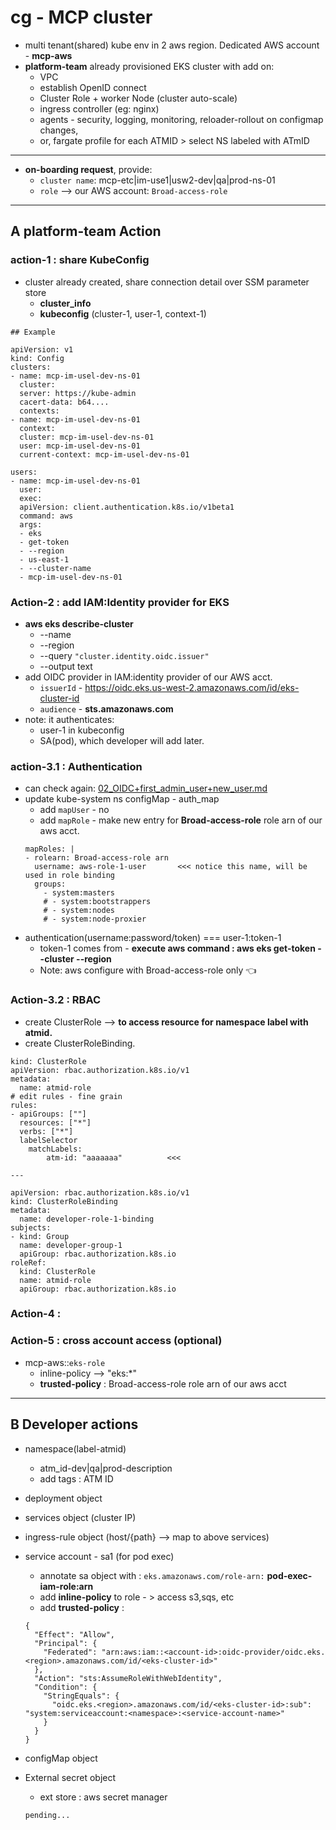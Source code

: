 # cg - MCP cluster
- multi tenant(shared) kube env in 2 aws region. Dedicated AWS account - **mcp-aws**
- **platform-team** already provisioned EKS cluster with add on:
  - VPC
  - establish OpenID connect
  - Cluster Role + worker Node (cluster auto-scale)
  - ingress controller (eg: nginx)
  - agents - security, logging, monitoring, reloader-rollout on configmap changes,
  - or, fargate profile for each ATMID > select NS labeled with ATmID
  
---
- **on-boarding request**, provide:
  - `cluster name`: mcp-etc|im-use1|usw2-dev|qa|prod-ns-01
  - `role` --> our AWS account: `Broad-access-role`

---
## A platform-team Action 
### action-1 : share KubeConfig 
- cluster already created, share connection detail over SSM parameter store
  - **cluster_info**
  - **kubeconfig** (cluster-1, user-1, context-1)
```
## Example

apiVersion: v1
kind: Config
clusters:
- name: mcp-im-usel-dev-ns-01
  cluster:
  server: https://kube-admin
  cacert-data: b64....
  contexts:
- name: mcp-im-usel-dev-ns-01
  context:
  cluster: mcp-im-usel-dev-ns-01
  user: mcp-im-usel-dev-ns-01
  current-context: mcp-im-usel-dev-ns-01

users:
- name: mcp-im-usel-dev-ns-01
  user:
  exec:
  apiVersion: client.authentication.k8s.io/v1beta1
  command: aws
  args:
  - eks
  - get-token
  - --region
  - us-east-1
  - --cluster-name
  - mcp-im-usel-dev-ns-01
``` 

### Action-2 : add IAM:Identity provider for EKS
- **aws eks describe-cluster** 
  - --name <cluster-name> 
  - --region <region> 
  - --query `"cluster.identity.oidc.issuer"` 
  - --output text
- add OIDC provider in IAM:identity provider of our AWS acct.
  - `issuerId` - https://oidc.eks.us-west-2.amazonaws.com/id/eks-cluster-id
  - `audience` - **sts.amazonaws.com**      
- note: it authenticates:
  - user-1 in kubeconfig
  - SA(pod), which developer will add later.
    
### action-3.1 : Authentication 
- can check again: [02_OIDC+first_admin_user+new_user.md](02_OIDC%2Bfirst_admin_user%2Bnew_user.md)
- update kube-system ns configMap - auth_map
  - add `mapUser` - no
  - add `mapRole` - make new entry for **Broad-access-role** role arn of our aws acct.
  ```
  mapRoles: |
  - rolearn: Broad-access-role arn
    username: aws-role-1-user       <<< notice this name, will be used in role binding
    groups:
      - system:masters
      # - system:bootstrappers
      # - system:nodes
      # - system:node-proxier
  ```
- authentication(username:password/token) === user-1:token-1
  - token-1 comes from - **execute aws command : aws eks get-token --cluster --region**
  - Note: aws configure with  Broad-access-role only :point_left:
  
### Action-3.2 : RBAC
- create ClusterRole --> **to access resource for namespace label with atmid.**
- create ClusterRoleBinding.
```
kind: ClusterRole
apiVersion: rbac.authorization.k8s.io/v1
metadata:
  name: atmid-role
# edit rules - fine grain 
rules:
- apiGroups: [""]
  resources: ["*"]
  verbs: ["*"]
  labelSelector
    matchLabels:
        atm-id: "aaaaaaa"          <<<

---

apiVersion: rbac.authorization.k8s.io/v1
kind: ClusterRoleBinding
metadata:
  name: developer-role-1-binding
subjects:
- kind: Group
  name: developer-group-1  
  apiGroup: rbac.authorization.k8s.io
roleRef:
  kind: ClusterRole
  name: atmid-role
  apiGroup: rbac.authorization.k8s.io
```
    
### Action-4 :

    
### Action-5 :  cross account access (optional)
- mcp-aws::`eks-role`
  - inline-policy --> "eks:*" 
  - **trusted-policy**  : Broad-access-role role arn of our aws acct

---
## B Developer actions    
- namespace(label-atmid)
  - atm_id-dev|qa|prod-description
  - add tags : ATM ID
- deployment object
- services  object (cluster IP)
- ingress-rule object (host/{path} --> map to above services)

- service account - sa1 (for pod exec)
  - annotate sa object with : `eks.amazonaws.com/role-arn:` **pod-exec-iam-role:arn**
  - add **inline-policy** to role - > access s3,sqs, etc
  - add **trusted-policy** :
  ```
  {
    "Effect": "Allow",
    "Principal": {
      "Federated": "arn:aws:iam::<account-id>:oidc-provider/oidc.eks.<region>.amazonaws.com/id/<eks-cluster-id>"
    },
    "Action": "sts:AssumeRoleWithWebIdentity",
    "Condition": {
      "StringEquals": {
        "oidc.eks.<region>.amazonaws.com/id/<eks-cluster-id>:sub": "system:serviceaccount:<namespace>:<service-account-name>"
      }
    }
  }
  ```
- configMap object
- External secret object 
  - ext store : aws secret manager
  ```
  pending...
  ```
       

  

